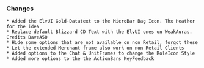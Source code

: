 ### Changes ###

	* Added the ElvUI Gold-Datatext to the MicroBar Bag Icon. Thx Heather for the idea
	* Replace default Blizzard CD Text with the ElvUI ones on WeakAuras. Credits DaveA50
	* Hide some options that are not available on non Retail, forgot these
	* Let the extended Merchant frame also work on non Retail Clients
	* Added options to the Chat & UnitFrames to change the RoleIcon Style
	* Added more options to the the ActionBars KeyFeedback

